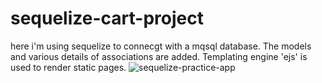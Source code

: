 # sequelize-cart-project
here i'm using sequelize to connecgt with a mqsql database. The models and various details of associations are added. Templating engine 'ejs' is used to render static pages.
![sequelize-practice-app](https://github.com/prajwal-machado-au13/sequelize-cart-project/blob/master/demo.gif)